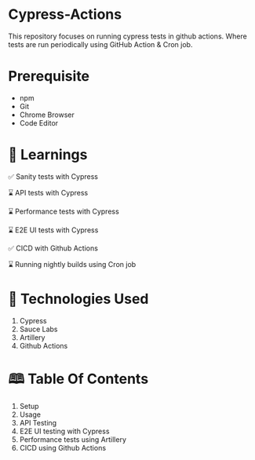 # Cypress-Actions

This repository focuses on running cypress tests in github actions. Where tests are run periodically using GitHub Action & Cron job.

# Prerequisite
* npm
* Git
* Chrome Browser
* Code Editor

# 🧠 Learnings

✅ Sanity tests with Cypress

⌛ API tests with Cypress

⌛ Performance tests with Cypress

⌛ E2E UI tests with Cypress

✅ CICD with Github Actions

⌛ Running nightly builds using Cron job

# 🦾 Technologies Used

1. Cypress
2. Sauce Labs
3. Artillery 
4. Github Actions

# 🕮 Table Of Contents

1. Setup
2. Usage
3. API Testing
4. E2E UI testing with Cypress
5. Performance tests using Artillery
6. CICD using Github Actions
